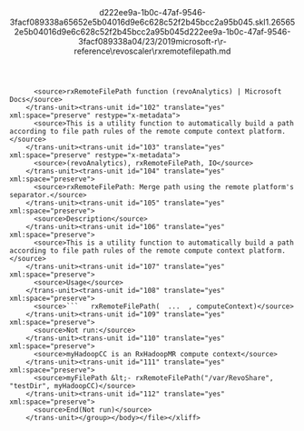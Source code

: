 <?xml version="1.0"?><xliff version="1.2" xmlns="urn:oasis:names:tc:xliff:document:1.2" xmlns:xsi="http://www.w3.org/2001/XMLSchema-instance" xsi:schemaLocation="urn:oasis:names:tc:xliff:document:1.2 xliff-core-1.2-transitional.xsd"><file datatype="xml" original="rxremotefilepath.md" source-language="en-US" target-language="en-US"><header><tool tool-id="mdxliff" tool-name="mdxliff" tool-version="1.0-1931010" tool-company="Microsoft" /><xliffext:skl_file_name xmlns:xliffext="urn:microsoft:content:schema:xliffextensions">d222ee9a-1b0c-47af-9546-3facf089338a65652e5b04016d9e6c628c52f2b45bcc2a95b045.skl</xliffext:skl_file_name><xliffext:version xmlns:xliffext="urn:microsoft:content:schema:xliffextensions">1.2</xliffext:version><xliffext:ms.openlocfilehash xmlns:xliffext="urn:microsoft:content:schema:xliffextensions">65652e5b04016d9e6c628c52f2b45bcc2a95b045</xliffext:ms.openlocfilehash><xliffext:ms.sourcegitcommit xmlns:xliffext="urn:microsoft:content:schema:xliffextensions">d222ee9a-1b0c-47af-9546-3facf089338a</xliffext:ms.sourcegitcommit><xliffext:ms.lasthandoff xmlns:xliffext="urn:microsoft:content:schema:xliffextensions">04/23/2019</xliffext:ms.lasthandoff><xliffext:ms.openlocfilepath xmlns:xliffext="urn:microsoft:content:schema:xliffextensions">microsoft-r\r-reference\revoscaler\rxremotefilepath.md</xliffext:ms.openlocfilepath></header><body><group id="content" extype="content"><trans-unit id="101" translate="yes" xml:space="preserve" restype="x-metadata">
          <source>rxRemoteFilePath function (revoAnalytics) | Microsoft Docs</source>
        </trans-unit><trans-unit id="102" translate="yes" xml:space="preserve" restype="x-metadata">
          <source>This is a utility function to automatically build a path according to file path rules of the remote compute context platform.</source>
        </trans-unit><trans-unit id="103" translate="yes" xml:space="preserve" restype="x-metadata">
          <source>(revoAnalytics), rxRemoteFilePath, IO</source>
        </trans-unit><trans-unit id="104" translate="yes" xml:space="preserve">
          <source>rxRemoteFilePath: Merge path using the remote platform's separator.</source>
        </trans-unit><trans-unit id="105" translate="yes" xml:space="preserve">
          <source>Description</source>
        </trans-unit><trans-unit id="106" translate="yes" xml:space="preserve">
          <source>This is a utility function to automatically build a path according to file path rules of the remote compute context platform.</source>
        </trans-unit><trans-unit id="107" translate="yes" xml:space="preserve">
          <source>Usage</source>
        </trans-unit><trans-unit id="108" translate="yes" xml:space="preserve">
          <source>```   rxRemoteFilePath(  ...  , computeContext)</source>
        </trans-unit><trans-unit id="109" translate="yes" xml:space="preserve">
          <source>Not run:</source>
        </trans-unit><trans-unit id="110" translate="yes" xml:space="preserve">
          <source>myHadoopCC is an RxHadoopMR compute context</source>
        </trans-unit><trans-unit id="111" translate="yes" xml:space="preserve">
          <source>myFilePath &lt;- rxRemoteFilePath("/var/RevoShare", "testDir", myHadoopCC)</source>
        </trans-unit><trans-unit id="112" translate="yes" xml:space="preserve">
          <source>End(Not run)</source>
        </trans-unit></group></body></file></xliff>